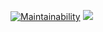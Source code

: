 [![Maintainability](https://api.codeclimate.com/v1/badges/a99a88d28ad37a79dbf6/maintainability)](https://codeclimate.com/github/codeclimate/codeclimate/maintainability)
[![](https://github.com/aleksey19988/frontend-project-lvl1/workflows/linter.yml/badge.svg)](https://github.com/aleksey19988/frontend-project-lvl1/)
